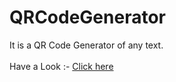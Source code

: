 # QRCodeGenerator
It is a QR Code Generator of any text.   
<br>
Have a Look :- [Click here](https://rghvgrv.github.io/QRCodeGenerator/)
              









